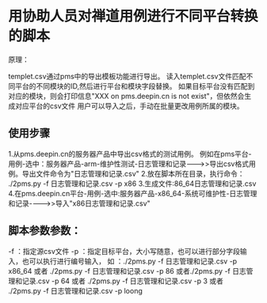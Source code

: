 # 用协助人员对禅道用例进行不同平台转换的脚本
原理：

templet.csv通过pms中的导出模板功能进行导出。
读入templet.csv文件匹配不同平台的不同模块的ID,然后进行平台和模块字段替换。
如果目标平台没有匹配到对应的模块，则会打印信息"XXX on pms.deepin.cn is not exist"，但依然会生成对应平台的csv文件
用户可以导入之后，手动在批量更改用例所属的模块。

## 使用步骤
1.从pms.deepin.cn的服务器产品中导出csv格式的测试用例。
例如在pms平台-用例-选中：服务器产品-arm-维护性测试-日志管理和记录--->>导出csv格式用例。导出文件命令为"日志管理和记录.csv"
2.放在脚本所在目录，执行命令：
./2pms.py -f 日志管理和记录.csv -p x86
3.生成文件:86_64日志管理和记录.csv
4.在pms.deepin.cn平台-用例-选中:服务器产品-x86_64-系统可维护性-日志管理和记录---->>导入"x86日志管理和记录.csv"

## 脚本参数参数：
-f ：指定源csv文件
-p ：指定目标平台，大小写随意，也可以进行部分字段输入，也可以执行进行编号输入，
如 ：./2pms.py -f 日志管理和记录.csv -p x86_64 
或者 ./2pms.py -f 日志管理和记录.csv -p 86 
或者./2pms.py -f 日志管理和记录.csv -p 64 
或者 ./2pms.py -f 日志管理和记录.csv -p 3
或者 ./2pms.py -f 日志管理和记录.csv -p loong